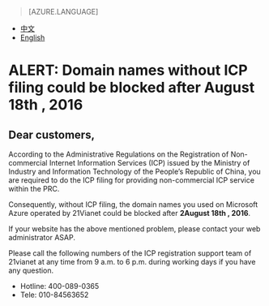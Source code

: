 ﻿<properties
	pageTitle=""
    description=""
    services=""
    documentationCenter=""
    authors=""
    manager=""
    editor=""
    tags=""/>

<tags ms.service="legal-en" ms.date="08/2016" wacn.date="08/2016" wacn.lang="en"/>

> [AZURE.LANGUAGE]
- [中文](/support/announcement/Domain-names/)
- [English](/support/announcement/Domain-names-en/)


# ALERT: Domain names without ICP filing could be blocked after August 18th , 2016

## Dear customers,

According to the Administrative Regulations on the Registration of Non-commercial Internet Information Services (ICP) issued by the Ministry of Industry and Information Technology of the People’s Republic of China, you are required to do the ICP filing for providing non-commercial ICP service within the PRC.  

Consequently, without ICP filing, the domain names you used on Microsoft Azure operated by 21Vianet could be blocked after **2August 18th , 2016**.

If your website has the above mentioned problem, please contact your web administrator ASAP.

Please call the following numbers of the ICP registration support team of 21vianet at any time from 9 a.m. to 6 p.m. during working days if you have any question.

* Hotline: 400-089-0365
* Tele: 010-84563652

